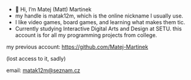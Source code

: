 - 👋 Hi, I’m Matej (Matt) Martinek
- my handle is matak12m, which is the online nickname I usually use.
- I like video games, board games, and learning what makes them tic.
- Currently studying Interactive Digital Arts and Design at SETU.
this account is for all my programming projects from college.


my previous account: 
https://github.com/Matej-Martinek


(lost access to it, sadly)

email: matak12m@seznam.cz


